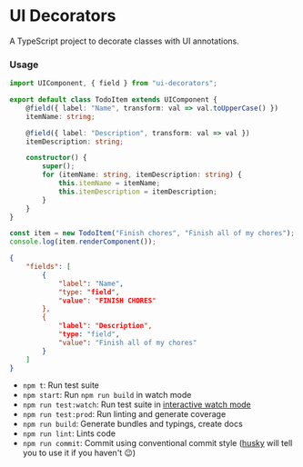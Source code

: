 # UI Decorators

A TypeScript project to decorate classes with UI annotations.


### Usage

```typescript
import UIComponent, { field } from "ui-decorators";

export default class TodoItem extends UIComponent {
    @field({ label: "Name", transform: val => val.toUpperCase() })
    itemName: string;

    @field({ label: "Description", transform: val => val })
    itemDescription: string;

    constructor() {
        super();
        for (itemName: string, itemDescription: string) {
            this.itemName = itemName;
            this.itemDescription = itemDescription;
        }
    }
}

const item = new TodoItem("Finish chores", "Finish all of my chores");
console.log(item.renderComponent());
```

```json
{
    "fields": [
        {
            "label": "Name",
            "type: "field",
            "value": "FINISH CHORES"
        },
        {
            "label": "Description",
            "type: "field",
            "value": "Finish all of my chores"
        }
    ]
}
```

 - `npm t`: Run test suite
 - `npm start`: Run `npm run build` in watch mode
 - `npm run test:watch`: Run test suite in [interactive watch mode](http://facebook.github.io/jest/docs/cli.html#watch)
 - `npm run test:prod`: Run linting and generate coverage
 - `npm run build`: Generate bundles and typings, create docs
 - `npm run lint`: Lints code
 - `npm run commit`: Commit using conventional commit style ([husky](https://github.com/typicode/husky) will tell you to use it if you haven't :wink:)
